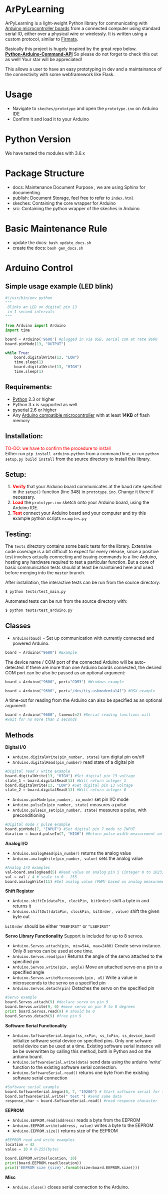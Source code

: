 # ArPyLearning

ArPyLearning is a light-weight Python library for
communicating with [Arduino microcontroller boards](http://www.arduino.cc/) from a connected computer using
standard serial IO, either over a physical wire 
or wirelessly. It is written using a custom protocol, similar to [Firmata](http://firmata.org/wiki/Main_Page).

Basically this project is hugely inspired by the great repo below.  
[**Python-Arduino-Command-API**](https://github.com/thearn/Python-Arduino-Command-API)
So please do not forget to check this out as well! Your star will be appreciated!

This allows a user to have an easy prototyping in dev and a maintainance of the connectivity with some webframework like Flask.

# Usage
- Navigate to `skeches/prototype` and open the `prototype.ino` on Arduino IDE
- Confirm it and load it to your Arduino

# Python Version
We have tested the modules with 3.6.x

# Package Structure
- docs: Maintenance Document Purpose , we are using Sphinx for documenting
- publish: Document Storage, feel free to refer to `index.html`
- skeches: Containing the core wrapper for Arduino
- src: Containing the python wrapper of the skeches in Arduino

# Basic Maintenance Rule
- update the docs: `bash update_docs.sh`
- create the docs: `bash gen_docs.sh`

# Arduino Control
## Simple usage example (LED blink)
```python
#!/usr/bin/env python
"""
 Blinks an LED on digital pin 13
 in 1 second intervals
"""

from Arduino import Arduino
import time

board = Arduino('9600') #plugged in via USB, serial com at rate 9600
board.pinMode(13, "OUTPUT")

while True:
    board.digitalWrite(13, "LOW")
    time.sleep(1)
    board.digitalWrite(13, "HIGH")
    time.sleep(1)
```

## Requirements:
- [Python](http://python.org/) 2.3 or higher
- Python 3.x is supported as well
- [pyserial](http://pyserial.sourceforge.net/) 2.6 or higher
- Any [Arduino compatible microcontroller](https://www.sparkfun.com/categories/242) with at least **14KB** of flash memory

## Installation:
<font color='red'>TO-DO: we have to confirm the procedure to install</font>  
Either run `pip install arduino-python` from a command line, or run `python setup.py
build install` from the source directory to install this library.

## Setup:
1. <font color='red'>**Verify**</font> that your Arduino board communicates at the baud rate specified in the
`setup()` function (line 348) in `prototype.ino`. Change it there if necessary.
2. <font color='red'>**Load**</font> the `prototype.ino` sketch onto your Arduino board, using the Arduino IDE.
3. <font color='red'>**Test**</font> connect your Arduino board and your computer and try this example python scripts `examples.py`

## Testing:
The `tests` directory contains some basic tests for the library. Extensive code coverage is a bit difficult to expect for every release, since a positive test involves actually
connecting and issuing commands to a live Arduino, hosting any hardware
required to test a particular function. But a core of basic communication tests
should at least be maintained here and used before merging into the `master` branch.

After installation, the interactive tests can be run from the source directory:
```bash
$ python tests/test_main.py
```

Automated tests can be run from the source directory with:
```bash
$ python tests/test_arduino.py
```

## Classes
- `Arduino(baud)` - Set up communication with currently connected and powered
Arduino.

```python
board = Arduino("9600") #Example
```

The device name / COM port of the connected Arduino will be auto-detected.
If there are more than one Arduino boards connected,
the desired COM port can be also be passed as an optional argument:

```python
board = Arduino("9600", port="COM3") #Windows example
```
```python
board = Arduino("9600", port="/dev/tty.usbmodemfa141") #OSX example
```

A time-out for reading from the Arduino can also be specified as an optional
argument:

```python
board = Arduino("9600", timeout=2) #Serial reading functions will
#wait for no more than 2 seconds
```

## Methods

**Digital I/O**

- `Arduino.digitalWrite(pin_number, state)` turn digital pin on/off
- `Arduino.digitalRead(pin_number)` read state of a digital pin

```python
#Digital read / write example
board.digitalWrite(13, "HIGH") #Set digital pin 13 voltage
state_1 = board.digitalRead(13) #Will return integer 1
board.digitalWrite(13, "LOW") #Set digital pin 13 voltage
state_2 = board.digitalRead(13) #Will return integer 0
```

- `Arduino.pinMode(pin_number, io_mode)` set pin I/O mode
- `Arduino.pulseIn(pin_number, state)` measures a pulse
- `Arduino.pulseIn_set(pin_number, state)` measures a pulse, with preconditioning

```python
#Digital mode / pulse example
board.pinMode(7, "INPUT") #Set digital pin 7 mode to INPUT
duration = board.pulseIn(7, "HIGH") #Return pulse width measurement on pin 7
```

**Analog I/O**

- `Arduino.analogRead(pin_number)` returns the analog value
- `Arduino.analogWrite(pin_number, value)` sets the analog value

```python
#Analog I/O examples
val=board.analogRead(5) #Read value on analog pin 5 (integer 0 to 1023)
val = val / 4 # scale to 0 - 255
board.analogWrite(11) #Set analog value (PWM) based on analog measurement
```

**Shift Register**

- `Arduino.shiftIn(dataPin, clockPin, bitOrder)` shift a byte in and returns it
- `Arduino.shiftOut(dataPin, clockPin, bitOrder, value)` shift the given byte out

`bitOrder` should be either `"MSBFIRST"` or `"LSBFIRST"`

**Servo Library Functionality**
Support is included for up to 8 servos.

- `Arduino.Servos.attach(pin, min=544, max=2400)` Create servo instance. Only 8 servos can be used at one time.
- `Arduino.Servos.read(pin)` Returns the angle of the servo attached to the specified pin
- `Arduino.Servos.write(pin, angle)` Move an attached servo on a pin to a specified angle
- `Arduino.Servos.writeMicroseconds(pin, uS)` Write a value in microseconds to the servo on a specified pin
- `Arduino.Servos.detach(pin)` Detaches the servo on the specified pin

```python
#Servo example
board.Servos.attach(9) #declare servo on pin 9
board.Servos.write(9, 0) #move servo on pin 9 to 0 degrees
print board.Servos.read(9) # should be 0
board.Servos.detach(9) #free pin 9
```

**Software Serial Functionality**

- `Arduino.SoftwareSerial.begin(ss_rxPin, ss_txPin, ss_device_baud)` initialize software serial device on
specified pins.
Only one sofware serial device can be used at a time. Existing software serial instance will
be be overwritten by calling this method, both in Python and on the arduino board.
- `Arduino.SoftwareSerial.write(data)` send data using the arduino 'write' function to the existing software
serial connection.
- `Arduino.SoftwareSerial.read()` returns one byte from the existing software serial connection

```python
#Software serial example
board.SoftwareSerial.begin(0, 7, "19200") # Start software serial for transmit only (tx on pin 7)
board.SoftwareSerial.write(" test ") #Send some data
response_char = board.SoftwareSerial.read() #read response character
```

**EEPROM**

- `Arduino.EEPROM.read(address)` reads a byte from the EEPROM
- `Arduino.EEPROM.write(address, value)` writes a byte to the EEPROM
- `Arduino.EEPROM.size()` returns size of the EEPROM

```python
#EEPROM read and write examples
location = 42
value = 10 # 0-255(byte)

board.EEPROM.write(location, 10) 
print(board.EEPROM.read(location))
print('EEPROM size {size}'.format(size=board.EEPROM.size()))
```

**Misc**

- `Arduino.close()` closes serial connection to the Arduino.
